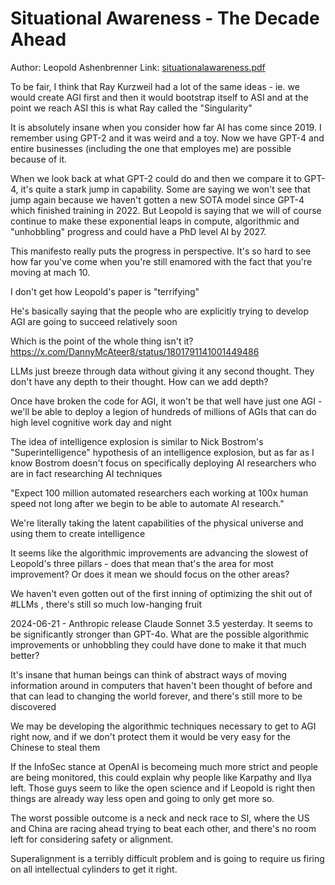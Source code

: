 # Situational Awareness - The Decade Ahead

Author: Leopold Ashenbrenner
Link: [situationalawareness.pdf](https://situational-awareness.ai/wp-content/uploads/2024/06/situationalawareness.pdf)

To be fair, I think that Ray Kurzweil had a lot of the same ideas - ie. we would create AGI first and then it would bootstrap itself to ASI and at the point we reach ASI this is what Ray called the "Singularity"

It is absolutely insane when you consider how far AI has come since 2019. I remember using GPT-2 and it was weird and a toy. Now we have GPT-4 and entire businesses (including the one that employes me) are possible because of it.

When we look back at what GPT-2 could do and then we compare it to GPT-4, it's quite a stark jump in capability. Some are saying we won't see that jump again because we haven't gotten a new SOTA model since GPT-4 which finished training in 2022. But Leopold is saying that we will of course continue to make these exponential leaps in compute, algorithmic and "unhobbling" progress and could have a PhD level AI by 2027.

This manifesto really puts the progress in perspective. It's so hard to see how far you've come when you're still enamored with the fact that you're moving at mach 10.

I don't get how Leopold's paper is "terrifying"

He's basically saying that the people who are explicitly trying to develop AGI are going to succeed relatively soon

Which is the point of the whole thing isn't it? https://x.com/DannyMcAteer8/status/1801791141001449486

LLMs just breeze through data without giving it any second thought. They don't have any depth to their thought. How can we add depth?

Once have broken the code for AGI, it won't be that well have just one AGI - we'll be able to deploy a legion of hundreds of millions of AGIs that can do high level cognitive work day and night

The idea of intelligence explosion is similar to Nick Bostrom's "Superintelligence" hypothesis of an intelligence explosion, but as far as I know Bostrom doesn't focus on specifically deploying AI researchers who are in fact researching AI techniques

"Expect 100 million automated researchers each working at 100x human speed not long after we begin to be able to automate AI research."

We're literally taking the latent capabilities of the physical universe and using them to create intelligence

It seems like the algorithmic improvements are advancing the slowest of Leopold's three pillars - does that mean that's the area for most improvement? Or does it mean we should focus on the other areas?

We haven't even gotten out of the first inning of optimizing the shit out of #LLMs , there's still so much low-hanging fruit

2024-06-21 - Anthropic release Claude Sonnet 3.5 yesterday. It seems to be significantly stronger than GPT-4o. What are the possible algorithmic improvements or unhobbling they could have done to make it that much better?

It's insane that human beings can think of abstract ways of moving information around in computers that haven't been thought of before and that can lead to changing the world forever, and there's still more to be discovered

We may be developing the algorithmic techniques necessary to get to AGI right now, and if we don't protect them it would be very easy for the Chinese to steal them

If the InfoSec stance at OpenAI is becomeing much more strict and people are being monitored, this could explain why people like Karpathy and Ilya left. Those guys seem to like the open science and if Leopold is right then things are already way less open and going to only get more so.

The worst possible outcome is a neck and neck race to SI, where the US and China are racing ahead trying to beat each other, and there's no room left for considering safety or alignment.

Superalignment is a terribly difficult problem and is going to require us firing on all intellectual cylinders to get it right.

